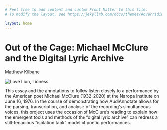 ```yaml
---
# Feel free to add content and custom Front Matter to this file.
# To modify the layout, see https://jekyllrb.com/docs/themes/#overriding-theme-defaults

layout: home
---
```

# Out of the Cage: Michael McClure and the Digital Lyric Archive

Matthew Kilbane

![Love Lion, Lioness](https://exhibitions.lib.udel.edu/beat-visions-and-the-counterculture/wp-content/uploads/sites/11/2019/10/mcclure_love_lion_lioness-e1571669577141.jpg)

This essay and the annotations to follow listen closely to a performance by the American poet Michael McClure (1932-2020) at the Naropa Institute on June 16, 1976. In the course of demonstrating how AudiAnnotate allows for the parsing, transcription, and analysis of the recording’s simultaneous voices, this project uses the occasion of McClure’s reading to explain how the emergent tools and methods of the “digital lyric archive” can redress a still-tenacious “isolation tank” model of poetic performances.
